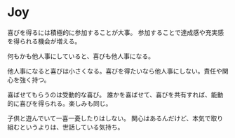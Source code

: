 # Joy

喜びを得るには積極的に参加することが大事。
参加することで達成感や充実感を得られる機会が増える。

何もかも他人事にしていると、喜びも他人事になる。

他人事になると喜びは小さくなる。喜びを得たいなら他人事にしない。責任や関心を強く持つ。

喜ばせてもらうのは受動的な喜び。
誰かを喜ばせて、喜びを共有すれば、能動的に喜びを得られる。楽しみも同じ。

子供と遊んでいて一喜一憂したりはしない。
関心はあるんだけど、本気で取り組むというよりは、世話している気持ち。
